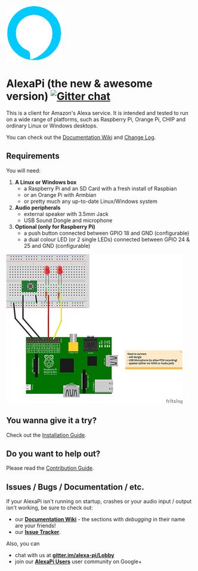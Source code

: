 ![Alexa](.github/img/amazon-alexa-logo.png)
# AlexaPi (the new & awesome version) [![Gitter chat](https://badges.gitter.im/alexa-pi/Lobby.png)](https://gitter.im/alexa-pi/Lobby)

This is a client for Amazon's Alexa service. It is intended and tested to run on a wide range of platforms, such as Raspberry Pi, Orange Pi, CHIP and ordinary Linux or Windows desktops.

You can check out the [Documentation Wiki](https://github.com/alexa-pi/AlexaPi/wiki) and [Change Log](CHANGELOG.md).

## Requirements

You will need:

1. **A Linux or Windows box**
    - a Raspberry Pi and an SD Card with a fresh install of Raspbian
    - or an Orange Pi with Armbian
    - or pretty much any up-to-date Linux/Windows system
2. **Audio peripherals**
    - external speaker with 3.5mm Jack
    - USB Sound Dongle and microphone
3. **Optional (only for Raspberry Pi)**
    - a push button connected between GPIO 18 and GND (configurable)
    - a dual colour LED (or 2 single LEDs) connected between GPIO 24 & 25 and GND (configurable)

[![Circuit](.github/img/Circuit-diagram-min.png)](.github/img/Circuit-diagram.png)

## You wanna give it a try?
Check out the [Installation Guide](https://github.com/alexa-pi/AlexaPi/wiki/Installation).

## Do you want to help out?
Please read the [Contribution Guide](CONTRIBUTING.md).

## Issues / Bugs / Documentation / etc.

If your AlexaPi isn't running on startup, crashes or your audio input / output isn't working, be sure to check out:

- our **[Documentation Wiki](https://github.com/alexa-pi/AlexaPi/wiki)** - the sections with _debugging_ in their name are your friends!
- our **[Issue Tracker](https://github.com/alexa-pi/AlexaPi/issues)**. 

Also, you can
- chat with us at **[gitter.im/alexa-pi/Lobby](https://gitter.im/alexa-pi/Lobby)**  
- join our **[AlexaPi Users](https://plus.google.com/communities/105607055053826225738/)** user community on Google+  

